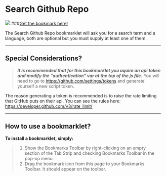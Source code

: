Search Github Repo
===================

[![](http://i.imgur.com/h6cuq4H.png)](http://ahuge.github.io/Bookmarklets/SearchGithubRepo)
###<a href="http://ahuge.github.io/Bookmarklets/SearchGithubRepo">Get the bookmark here!</a>

The Search Github Repo bookmarklet will ask you for a search term and a language, both are optional but you must supply at least one of them.


----------

Special Considerations?
-------------
> ***It is recommended that for this bookmarklet you aquire an api token and modify the "authentication" var at the top of the js file.***
You will need to go to https://github.com/settings/tokens and generate yourself a new script token.

The reason generating a token is recommended is to raise the rate limiting that GitHub puts on their api. You can see the rules here: https://developer.github.com/v3/rate_limit/




----------



How to use a bookmarklet?
-------------

**To install a bookmarklet, simply:**
> 1. Show the Bookmarks Toolbar by right-clicking on an empty section of the Tab Strip and checking Bookmarks Toolbar in the pop-up menu.
&nbsp;
> 2. Drag the bookmark icon from this page to your Bookmarks Toolbar. It should appear on the toolbar.    